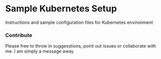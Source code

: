# Sample Kubernetes Setup

Instructions and sample configuration files for Kubernetes environment

### Contribute

Please free to throw in suggesstions, point out issues or collaborate with me. I am simply a message away
